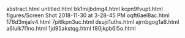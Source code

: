 abstract.html
untitled.html
bk1mijbdmg4.html
kcpn9fvupt.html
figures/Screen Shot 2018-11-30 at 3-28-45 PM
oqft6ael8ac.html
176d3mjalv4.html
7pitlkpn3uc.html
dsujii1uths.html
ajrnbgog1a8.html
a6lulk7l1no.html
1jd95akstqg.html
f80jkpb6l5o.html
